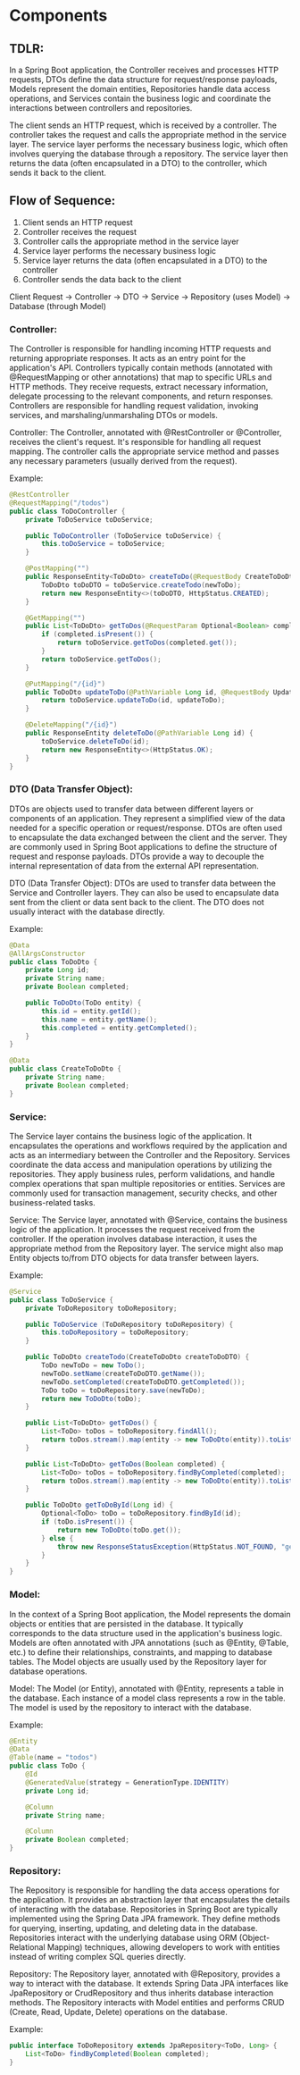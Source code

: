 # Components
## TDLR:
In a Spring Boot application, the Controller receives and processes HTTP requests, DTOs define the data structure for request/response payloads, Models represent the domain entities, Repositories handle data access operations, and Services contain the business logic and coordinate the interactions between controllers and repositories. 

The client sends an HTTP request, which is received by a controller. The controller takes the request and calls the appropriate method in the service layer. The service layer performs the necessary business logic, which often involves querying the database through a repository. The service layer then returns the data (often encapsulated in a DTO) to the controller, which sends it back to the client.

## Flow of Sequence:
1. Client sends an HTTP request
2. Controller receives the request
3. Controller calls the appropriate method in the service layer
4. Service layer performs the necessary business logic
5. Service layer returns the data (often encapsulated in a DTO) to the controller
6. Controller sends the data back to the client

Client Request -> Controller -> DTO -> Service -> Repository (uses Model) -> Database (through Model)


### Controller:
The Controller is responsible for handling incoming HTTP requests and returning appropriate responses. It acts as an entry point for the application's API. Controllers typically contain methods (annotated with @RequestMapping or other annotations) that map to specific URLs and HTTP methods. They receive requests, extract necessary information, delegate processing to the relevant components, and return responses. Controllers are responsible for handling request validation, invoking services, and marshaling/unmarshaling DTOs or models.

Controller: The Controller, annotated with @RestController or @Controller, receives the client's request. It's responsible for handling all request mapping. The controller calls the appropriate service method and passes any necessary parameters (usually derived from the request).

Example: 
```java
@RestController
@RequestMapping("/todos")
public class ToDoController {
    private ToDoService toDoService;

    public ToDoController (ToDoService toDoService) {
        this.toDoService = toDoService;
    }

    @PostMapping("")
    public ResponseEntity<ToDoDto> createToDo(@RequestBody CreateToDoDto newToDo) {
        ToDoDto toDoDTO = toDoService.createTodo(newToDo);
        return new ResponseEntity<>(toDoDTO, HttpStatus.CREATED);
    }

    @GetMapping("")
    public List<ToDoDto> getToDos(@RequestParam Optional<Boolean> completed) {
        if (completed.isPresent()) {
            return toDoService.getToDos(completed.get());
        }
        return toDoService.getToDos();
    }

    @PutMapping("/{id}")
    public ToDoDto updateToDo(@PathVariable Long id, @RequestBody UpdateToDoDto updateToDo) {
        return toDoService.updateToDo(id, updateToDo);
    }

    @DeleteMapping("/{id}")
    public ResponseEntity deleteToDo(@PathVariable Long id) {
        toDoService.deleteToDo(id);
        return new ResponseEntity<>(HttpStatus.OK);
    }
}
```

### DTO (Data Transfer Object):
DTOs are objects used to transfer data between different layers or components of an application. They represent a simplified view of the data needed for a specific operation or request/response. DTOs are often used to encapsulate the data exchanged between the client and the server. They are commonly used in Spring Boot applications to define the structure of request and response payloads. DTOs provide a way to decouple the internal representation of data from the external API representation.

DTO (Data Transfer Object): DTOs are used to transfer data between the Service and Controller layers. They can also be used to encapsulate data sent from the client or data sent back to the client. The DTO does not usually interact with the database directly.

Example:
```java
@Data
@AllArgsConstructor
public class ToDoDto {
    private Long id;
    private String name;
    private Boolean completed;

    public ToDoDto(ToDo entity) {
        this.id = entity.getId();
        this.name = entity.getName();
        this.completed = entity.getCompleted();
    }
}

@Data
public class CreateToDoDto {
    private String name;
    private Boolean completed;
}
```

### Service:
The Service layer contains the business logic of the application. It encapsulates the operations and workflows required by the application and acts as an intermediary between the Controller and the Repository. Services coordinate the data access and manipulation operations by utilizing the repositories. They apply business rules, perform validations, and handle complex operations that span multiple repositories or entities. Services are commonly used for transaction management, security checks, and other business-related tasks.

Service: The Service layer, annotated with @Service, contains the business logic of the application. It processes the request received from the controller. If the operation involves database interaction, it uses the appropriate method from the Repository layer. The service might also map Entity objects to/from DTO objects for data transfer between layers.

Example:
```java
@Service
public class ToDoService {
    private ToDoRepository toDoRepository;

    public ToDoService (ToDoRepository toDoRepository) {
        this.toDoRepository = toDoRepository;
    }

    public ToDoDto createTodo(CreateToDoDto createToDoDTO) {
        ToDo newToDo = new ToDo();
        newToDo.setName(createToDoDTO.getName());
        newToDo.setCompleted(createToDoDTO.getCompleted());
        ToDo toDo = toDoRepository.save(newToDo);
        return new ToDoDto(toDo);
    }

    public List<ToDoDto> getToDos() {
        List<ToDo> toDos = toDoRepository.findAll();
        return toDos.stream().map(entity -> new ToDoDto(entity)).toList();
    }

    public List<ToDoDto> getToDos(Boolean completed) {
        List<ToDo> toDos = toDoRepository.findByCompleted(completed);
        return toDos.stream().map(entity -> new ToDoDto(entity)).toList();
    }

    public ToDoDto getToDoById(Long id) {
        Optional<ToDo> toDo = toDoRepository.findById(id);
        if (toDo.isPresent()) {
            return new ToDoDto(toDo.get());
        } else {
            throw new ResponseStatusException(HttpStatus.NOT_FOUND, "getToDoById - to do not found");
        }
    }
}
```

### Model:
In the context of a Spring Boot application, the Model represents the domain objects or entities that are persisted in the database. It typically corresponds to the data structure used in the application's business logic. Models are often annotated with JPA annotations (such as @Entity, @Table, etc.) to define their relationships, constraints, and mapping to database tables. The Model objects are usually used by the Repository layer for database operations.

Model: The Model (or Entity), annotated with @Entity, represents a table in the database. Each instance of a model class represents a row in the table. The model is used by the repository to interact with the database.

Example:
```java
@Entity
@Data
@Table(name = "todos")
public class ToDo {
    @Id
    @GeneratedValue(strategy = GenerationType.IDENTITY)
    private Long id;

    @Column
    private String name;

    @Column
    private Boolean completed;
}
```

### Repository:
The Repository is responsible for handling the data access operations for the application. It provides an abstraction layer that encapsulates the details of interacting with the database. Repositories in Spring Boot are typically implemented using the Spring Data JPA framework. They define methods for querying, inserting, updating, and deleting data in the database. Repositories interact with the underlying database using ORM (Object-Relational Mapping) techniques, allowing developers to work with entities instead of writing complex SQL queries directly.

Repository: The Repository layer, annotated with @Repository, provides a way to interact with the database. It extends Spring Data JPA interfaces like JpaRepository or CrudRepository and thus inherits database interaction methods. The Repository interacts with Model entities and performs CRUD (Create, Read, Update, Delete) operations on the database.

Example:
```java
public interface ToDoRepository extends JpaRepository<ToDo, Long> {
    List<ToDo> findByCompleted(Boolean completed);
}
```



